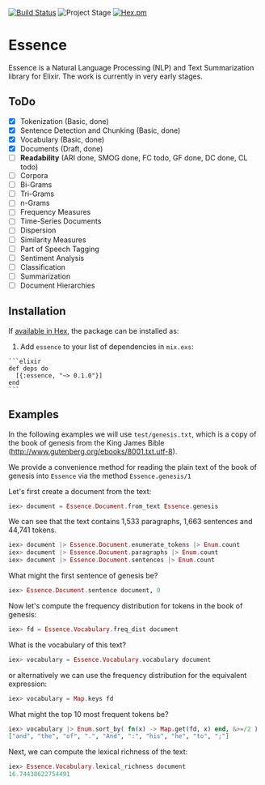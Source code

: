 [![Build Status](https://semaphoreci.com/api/v1/nicbet/essence/branches/master/shields_badge.svg)](https://semaphoreci.com/nicbet/essence)
![Project Stage](https://img.shields.io/badge/stage-pre--alpha-red.svg)
[![Hex.pm](https://img.shields.io/hexpm/v/essence.svg?maxAge=2592000)](https://hex.pm/packages/essence)

# Essence

Essence is a Natural Language Processing (NLP) and Text Summarization library for Elixir. The work is currently in very early stages.

## ToDo

- [x] Tokenization (Basic, done)
- [x] Sentence Detection and Chunking (Basic, done)
- [x] Vocabulary (Basic, done)
- [x] Documents (Draft, done)
- [ ] **Readability** (ARI done, SMOG done, FC todo, GF done, DC done, CL todo)
- [ ] Corpora
- [ ] Bi-Grams
- [ ] Tri-Grams
- [ ] n-Grams
- [ ] Frequency Measures
- [ ] Time-Series Documents
- [ ] Dispersion
- [ ] Similarity Measures
- [ ] Part of Speech Tagging
- [ ] Sentiment Analysis
- [ ] Classification
- [ ] Summarization
- [ ] Document Hierarchies

## Installation

If [available in Hex](https://hex.pm/docs/publish), the package can be installed as:

  1. Add `essence` to your list of dependencies in `mix.exs`:

    ```elixir
    def deps do
      [{:essence, "~> 0.1.0"}]
    end
    ```


## Examples

In the following examples we will use `test/genesis.txt`, which is a copy of
the book of genesis from the King James Bible
(http://www.gutenberg.org/ebooks/8001.txt.utf-8).

We provide a convenience method for reading the plain text of the book of
genesis into `Essence` via the method `Essence.genesis/1`

Let's first create a document from the text:

  ```elixir
  iex> document = Essence.Document.from_text Essence.genesis
  ```

We can see that the text contains 1,533 paragraphs, 1,663 sentences and 44,741 tokens.
  ```elixir
  iex> document |> Essence.Document.enumerate_tokens |> Enum.count
  iex> document |> Essence.Document.paragraphs |> Enum.count
  iex> document |> Essence.Document.sentences |> Enum.count
  ```

What might the first sentence of genesis be?
  ```elixir
  iex> Essence.Document.sentence document, 0
  ```

Now let's compute the frequency distribution for tokens in the book of genesis:
  ```elixir
  iex> fd = Essence.Vocabulary.freq_dist document
  ```

What is the vocabulary of this text?
  ```elixir
  iex> vocabulary = Essence.Vocabulary.vocabulary document
  ```
  or alternatively we can use the frequency distribution for the equivalent expression:
  ```elixir
  iex> vocabulary = Map.keys fd
  ```

What might the top 10 most frequent tokens be?
  ```elixir
  iex> vocabulary |> Enum.sort_by( fn(x) -> Map.get(fd, x) end, &>=/2 ) |> Enum.slice(1, 10)
  ["and", "the", "of", ".", "And", ":", "his", "he", "to", ";"]
  ```

Next, we can compute the lexical richness of the text:
  ```elixir
  iex> Essence.Vocabulary.lexical_richness document
  16.74438622754491
  ```
